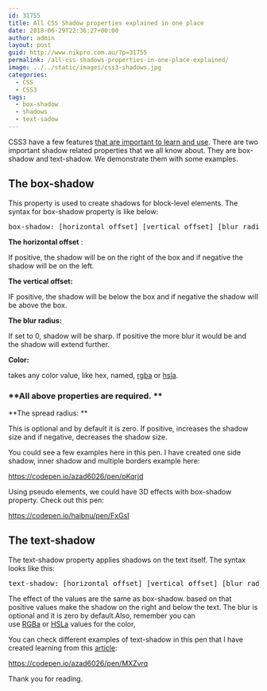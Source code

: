 ```yaml
---
id: 31755
title: All CSS Shadow properties explained in one place
date: 2018-06-29T22:36:27+00:00
author: admin
layout: post
guid: http://www.nikpro.com.au/?p=31755
permalink: /all-css-shadows-properties-in-one-place-explained/
image: ../../static/images/css3-shadows.jpg
categories:
  - CSS
  - CSS3
tags:
  - box-shadow
  - shadows
  - text-sadow
---
```


CSS3 have a few features <a href="http://www.nikpro.com.au/css-grid-layouts-and-css-new-variables-should-we-get-started/" target="_blank" rel="noopener noreferrer">that are important to learn and use</a>. There are two important shadow related properties that we all know about. They are box-shadow and text-shadow. We demonstrate them with some examples.

## The box-shadow

This property is used to create shadows for block-level elements. The syntax for box-shadow property is like below:

<pre>
<span class="token property">box-shadow</span><span class="token punctuation">:</span> [horizontal offset] [vertical offset] [blur radius] [optional spread radius] [color]<span class="token punctuation">;</span>
</pre>

**The horizontal offset** :

If positive, the shadow will be on the right of the box and if negative the shadow will be on the left.

**The vertical offset:**

IF positive, the shadow will be below the box and if negative the shadow will be above the box.

**The blur radius:**

If set to 0, shadow will be sharp. If positive the more blur it would be and the shadow will extend further.

**Color:**

takes any color value, like hex, named, [rgba](http://css-tricks.com/rgba-browser-support/) or [hsla](http://css-tricks.com/yay-for-hsla/).

### **All above properties are required. **

**The spread radius: **

This is optional and by default it is zero. If positive, increases the shadow size and if negative, decreases the shadow size.

You could see a few examples here in this pen. I have created one side shadow, inner shadow and multiple borders example here:

https://codepen.io/azad6026/pen/pKqrjd

Using pseudo elements, we could have 3D effects with box-shadow property. Check out this pen:

https://codepen.io/haibnu/pen/FxGsI

## The text-shadow

The text-shadow property applies shadows on the text itself. The syntax looks like this:

<pre>
<span class="token property">text-shadow</span><span class="token punctuation">:</span> [horizontal offset] [vertical offset] [blur radius] [color]<span class="token punctuation">;</span>
</pre>

The effect of the values are the same as box-shadow. based on that positive values make the shadow on the right and below the text. The blur is optional and it is zero by default.Also, remember you can use [RGBa](http://css-tricks.com/rgba-browser-support/) or [HSLa](http://css-tricks.com/examples/HSLaExplorer/) values for the color,

You can check different examples of text-shadow in this pen that I have created learning from this <a href="https://css-tricks.com/almanac/properties/t/text-shadow/" target="_blank" rel="noopener noreferrer">article</a>:

https://codepen.io/azad6026/pen/MXZvrq

Thank you for reading.
